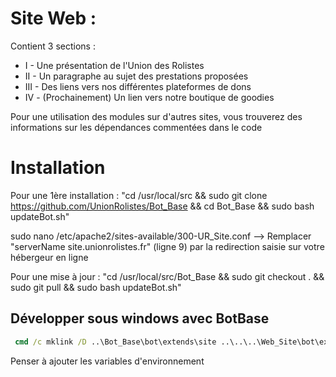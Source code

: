 # Site Web :
Contient 3 sections : 

* I - Une présentation de l'Union des Rolistes
* II - Un paragraphe au sujet des prestations proposées
* III - Des liens vers nos différentes plateformes de dons
* IV - (Prochainement) Un lien vers notre boutique de goodies

Pour une utilisation des modules sur d'autres sites, vous trouverez des informations sur les dépendances commentées dans le code


# Installation
Pour une 1ère installation : 
"cd /usr/local/src && sudo git clone https://github.com/UnionRolistes/Bot_Base && cd Bot_Base && sudo bash updateBot.sh"

sudo nano /etc/apache2/sites-available/300-UR_Site.conf --> Remplacer "serverName site.unionrolistes.fr" (ligne 9) par la redirection saisie sur votre hébergeur en ligne


Pour une mise à jour :
"cd /usr/local/src/Bot_Base && sudo git checkout . && sudo git pull && sudo bash updateBot.sh"

## Développer sous windows avec BotBase
```cmd
 cmd /c mklink /D ..\Bot_Base\bot\extends\site ..\..\..\Web_Site\bot\extends 
```
Penser à ajouter les variables d'environnement